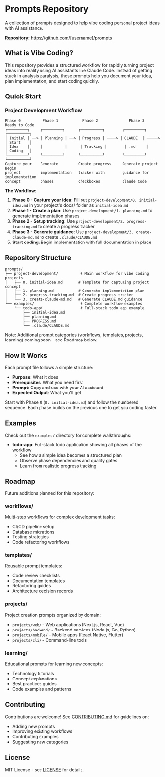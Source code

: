 # Prompts Repository

A collection of prompts designed to help vibe coding personal project ideas with AI assistance.

**Repository:** https://github.com/[username]/prompts

## What is Vibe Coding?

This repository provides a structured workflow for rapidly turning project ideas into reality using AI assistants like Claude Code. Instead of getting stuck in analysis paralysis, these prompts help you document your idea, plan implementation, and start coding quickly.

## Quick Start

### Project Development Workflow

```
Phase 0          Phase 1           Phase 2              Phase 3            Ready to Code
┌─────────┐     ┌─────────┐      ┌──────────┐        ┌─────────┐         ┌──────────┐
│ Initial │ ──> │ Planning │ ──> │ Progress │ ────> │ CLAUDE  │ ─────> │ Start    │
│ Idea    │     │          │      │ Tracking │        │ .md     │         │ Coding   │
└─────────┘     └─────────┘      └──────────┘        └─────────┘         └──────────┘
Capture your    Generate         Create progress     Generate project    Begin
project         implementation   tracker with        guidance for        implementation
concept         phases           checkboxes          Claude Code
```

**The Workflow**:

1. **Phase 0 - Capture your idea**: Fill out `project-development/0. initial-idea.md` in your project's docs/ folder as `initial-idea.md`
2. **Phase 1 - Create a plan**: Use `project-development/1. planning.md` to generate implementation phases
3. **Phase 2 - Setup tracking**: Use `project-development/2. progress-tracking.md` to create a progress tracker
4. **Phase 3 - Generate guidance**: Use `project-development/3. create-claude-md.md` to create `.claude/CLAUDE.md`
5. **Start coding**: Begin implementation with full documentation in place

## Repository Structure

```
prompts/
├── project-development/          # Main workflow for vibe coding projects
│   ├── 0. initial-idea.md       # Template for capturing project concept
│   ├── 1. planning.md           # Generate implementation plan
│   ├── 2. progress-tracking.md  # Create progress tracker
│   └── 3. create-claude-md.md   # Generate CLAUDE.md guidance
└── examples/                     # Complete workflow examples
    └── todo-app/                 # Full-stack todo app example
        ├── initial-idea.md
        ├── planning.md
        ├── PROGRESS.md
        └── .claude/CLAUDE.md
```

Note: Additional prompt categories (workflows, templates, projects, learning) coming soon - see Roadmap below.

## How It Works

Each prompt file follows a simple structure:
- **Purpose**: What it does
- **Prerequisites**: What you need first
- **Prompt**: Copy and use with your AI assistant
- **Expected Output**: What you'll get

Start with Phase 0 (`0. initial-idea.md`) and follow the numbered sequence. Each phase builds on the previous one to get you coding faster.

## Examples

Check out the `examples/` directory for complete walkthroughs:
- **todo-app**: Full-stack todo application showing all phases of the workflow
  - See how a simple idea becomes a structured plan
  - Observe phase dependencies and quality gates
  - Learn from realistic progress tracking

## Roadmap

Future additions planned for this repository:

### workflows/
Multi-step workflows for complex development tasks:
- CI/CD pipeline setup
- Database migrations
- Testing strategies
- Code refactoring workflows

### templates/
Reusable prompt templates:
- Code review checklists
- Documentation templates
- Refactoring guides
- Architecture decision records

### projects/
Project creation prompts organized by domain:
- `projects/web/` - Web applications (Next.js, React, Vue)
- `projects/backend/` - Backend services (Node.js, Go, Python)
- `projects/mobile/` - Mobile apps (React Native, Flutter)
- `projects/cli/` - Command-line tools

### learning/
Educational prompts for learning new concepts:
- Technology tutorials
- Concept explanations
- Best practices guides
- Code examples and patterns

## Contributing

Contributions are welcome! See [CONTRIBUTING.md](CONTRIBUTING.md) for guidelines on:
- Adding new prompts
- Improving existing workflows
- Contributing examples
- Suggesting new categories

## License

MIT License - see [LICENSE](LICENSE) for details.